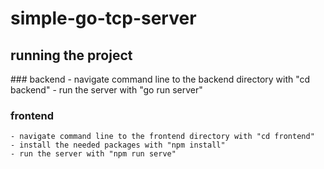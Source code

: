 # simple-go-tcp-server

## running the project

### backend
    - navigate command line to the backend directory with "cd backend"
    - run the server with "go run server"

### frontend
    - navigate command line to the frontend directory with "cd frontend"
    - install the needed packages with "npm install"
    - run the server with "npm run serve"
